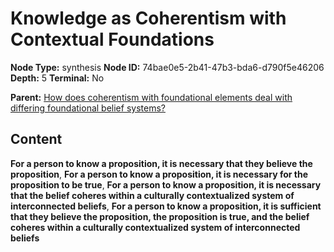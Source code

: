# Knowledge as Coherentism with Contextual Foundations

**Node Type:** synthesis
**Node ID:** 74bae0e5-2b41-47b3-bda6-d790f5e46206
**Depth:** 5
**Terminal:** No

**Parent:** [How does coherentism with foundational elements deal with differing foundational belief systems?](how-does-coherentism-with-foundational-elements-deal-with-differing-foundational-belief-systems-antithesis-f93c934c-6ef4-422b-92ac-e2117a125051.md)

## Content

**For a person to know a proposition, it is necessary that they believe the proposition**, **For a person to know a proposition, it is necessary for the proposition to be true**, **For a person to know a proposition, it is necessary that the belief coheres within a culturally contextualized system of interconnected beliefs**, **For a person to know a proposition, it is sufficient that they believe the proposition, the proposition is true, and the belief coheres within a culturally contextualized system of interconnected beliefs**
